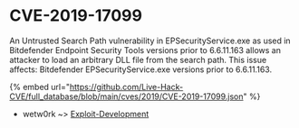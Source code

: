 # CVE-2019-17099

An Untrusted Search Path vulnerability in EPSecurityService.exe as used in Bitdefender Endpoint Security Tools versions prior to 6.6.11.163 allows an attacker to load an arbitrary DLL file from the search path. This issue affects: Bitdefender EPSecurityService.exe versions prior to 6.6.11.163.

{% embed url="https://github.com/Live-Hack-CVE/full_database/blob/main/cves/2019/CVE-2019-17099.json" %}


* wetw0rk ~> [Exploit-Development](https://www.alice-snow.ru/2019/database/cve-2019-17099/exploit-development-wetw0rk)